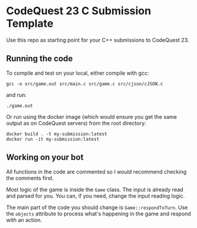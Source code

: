 # CodeQuest 23 C Submission Template

Use this repo as starting point for your C++ submissions to CodeQuest 23.

## Running the code

To compile and test on your local, either compile with gcc:

```
gcc -o src/game.out src/main.c src/game.c src/cjson/cJSON.c
```

and run:

```
./game.out
```

Or run using the docker image (which would ensure you get the same output as on CodeQuest servers) from the root directory:

```
docker build . -t my-submission:latest
docker run -it my-submission:latest
```

## Working on your bot

All functions in the code are commented so I would recommend checking the comments first.

Most logic of the game is inside the `Game` class. The input is already read and parsed for you. You can, if you need, change the
input reading logic.

The main part of the code you should change is `Game::respondToTurn`. Use the `objects` attribute to process what's happening in the game and respond with an action.